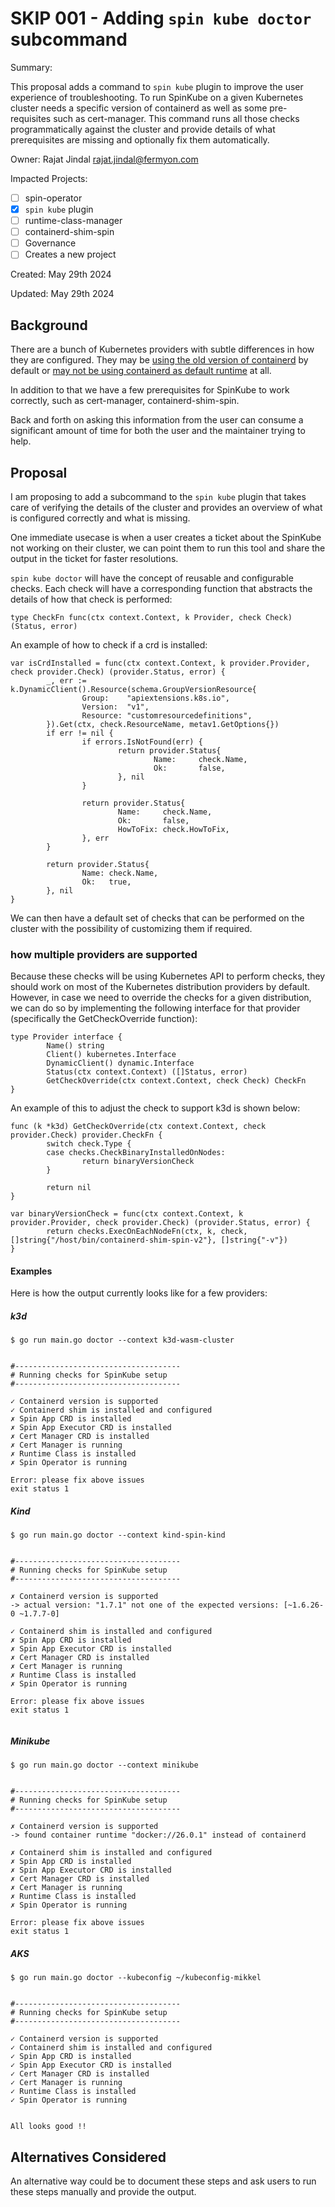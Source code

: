 # SKIP 001 - Adding `spin kube doctor` subcommand

Summary: 

This proposal adds a command to `spin kube` plugin to improve the user experience of troubleshooting. To run SpinKube on a given Kubernetes cluster needs a specific version of containerd as well as some pre-requisites such as cert-manager. This command runs all those checks programmatically against the cluster and provide details of what prerequisites are missing and optionally fix them automatically.

Owner: Rajat Jindal <rajat.jindal@fermyon.com>

Impacted Projects:

- [ ] spin-operator
- [X] `spin kube` plugin
- [ ] runtime-class-manager
- [ ] containerd-shim-spin
- [ ] Governance
- [ ] Creates a new project

Created: May 29th 2024

Updated: May 29th 2024

## Background

There are a bunch of Kubernetes providers with subtle differences in how they are configured. They may be [using the old version of containerd](https://github.com/spinkube/spin-plugin-kube/issues/80) by default or [may not be using containerd as default runtime](https://github.com/spinkube/documentation/pull/161) at all.

In addition to that we have a few prerequisites for SpinKube to work correctly, such as cert-manager, containerd-shim-spin.

Back and forth on asking this information from the user can consume a significant amount of time for both the user and the maintainer trying to help. 

## Proposal

I am proposing to add a subcommand to the `spin kube` plugin that takes care of verifying the details of the cluster and provides an overview of what is configured correctly and what is missing. 

One immediate usecase is when a user creates a ticket about the SpinKube not working on their cluster, we can point them to run this tool and share the output in the ticket for faster resolutions. 

`spin kube doctor` will have the concept of reusable and configurable checks. Each check will have a corresponding function that abstracts the details of how that check is performed:


```
type CheckFn func(ctx context.Context, k Provider, check Check) (Status, error)
```

An example of how to check if a crd is installed:

```
var isCrdInstalled = func(ctx context.Context, k provider.Provider, check provider.Check) (provider.Status, error) {
        _, err := k.DynamicClient().Resource(schema.GroupVersionResource{
                Group:    "apiextensions.k8s.io",
                Version:  "v1",
                Resource: "customresourcedefinitions",
        }).Get(ctx, check.ResourceName, metav1.GetOptions{})
        if err != nil {
                if errors.IsNotFound(err) {
                        return provider.Status{
                                Name:     check.Name,
                                Ok:       false,
                        }, nil
                }

                return provider.Status{
                        Name:     check.Name,
                        Ok:       false,
                        HowToFix: check.HowToFix,
                }, err
        }

        return provider.Status{
                Name: check.Name,
                Ok:   true,
        }, nil
}

```

We can then have a default set of checks that can be performed on the cluster with the possibility of customizing them if required. 

### how multiple providers are supported

Because these checks will be using Kubernetes API to perform checks, they should work on most of the Kubernetes distribution providers by default. However, in case we need to override the checks for a given distribution, we can do so by implementing the following interface for that provider (specifically the GetCheckOverride function):

```
type Provider interface {
        Name() string
        Client() kubernetes.Interface
        DynamicClient() dynamic.Interface
        Status(ctx context.Context) ([]Status, error)
        GetCheckOverride(ctx context.Context, check Check) CheckFn
}

```

An example of this to adjust the check to support k3d is shown below:

```
func (k *k3d) GetCheckOverride(ctx context.Context, check provider.Check) provider.CheckFn {
        switch check.Type {
        case checks.CheckBinaryInstalledOnNodes:
                return binaryVersionCheck
        }

        return nil
}

var binaryVersionCheck = func(ctx context.Context, k provider.Provider, check provider.Check) (provider.Status, error) {
        return checks.ExecOnEachNodeFn(ctx, k, check, []string{"/host/bin/containerd-shim-spin-v2"}, []string{"-v"})
}

```

#### Examples

Here is how the output currently looks like for a few providers:

##### k3d
```
$ go run main.go doctor --context k3d-wasm-cluster


#-------------------------------------
# Running checks for SpinKube setup
#-------------------------------------

✓ Containerd version is supported
✓ Containerd shim is installed and configured
✗ Spin App CRD is installed
✗ Spin App Executor CRD is installed
✗ Cert Manager CRD is installed
✗ Cert Manager is running
✗ Runtime Class is installed
✗ Spin Operator is running

Error: please fix above issues
exit status 1

```

##### Kind

```
$ go run main.go doctor --context kind-spin-kind


#-------------------------------------
# Running checks for SpinKube setup
#-------------------------------------

✗ Containerd version is supported
-> actual version: "1.7.1" not one of the expected versions: [~1.6.26-0 ~1.7.7-0]

✓ Containerd shim is installed and configured
✗ Spin App CRD is installed
✗ Spin App Executor CRD is installed
✗ Cert Manager CRD is installed
✗ Cert Manager is running
✗ Runtime Class is installed
✗ Spin Operator is running

Error: please fix above issues
exit status 1


```

##### Minikube

```
$ go run main.go doctor --context minikube


#-------------------------------------
# Running checks for SpinKube setup
#-------------------------------------

✗ Containerd version is supported
-> found container runtime "docker://26.0.1" instead of containerd

✗ Containerd shim is installed and configured
✗ Spin App CRD is installed
✗ Spin App Executor CRD is installed
✗ Cert Manager CRD is installed
✗ Cert Manager is running
✗ Runtime Class is installed
✗ Spin Operator is running

Error: please fix above issues
exit status 1

```

##### AKS

```
$ go run main.go doctor --kubeconfig ~/kubeconfig-mikkel


#-------------------------------------
# Running checks for SpinKube setup
#-------------------------------------

✓ Containerd version is supported
✓ Containerd shim is installed and configured
✓ Spin App CRD is installed
✓ Spin App Executor CRD is installed
✓ Cert Manager CRD is installed
✓ Cert Manager is running
✓ Runtime Class is installed
✓ Spin Operator is running


All looks good !!

```


## Alternatives Considered

An alternative way could be to document these steps and ask users to run these steps manually and provide the output.

